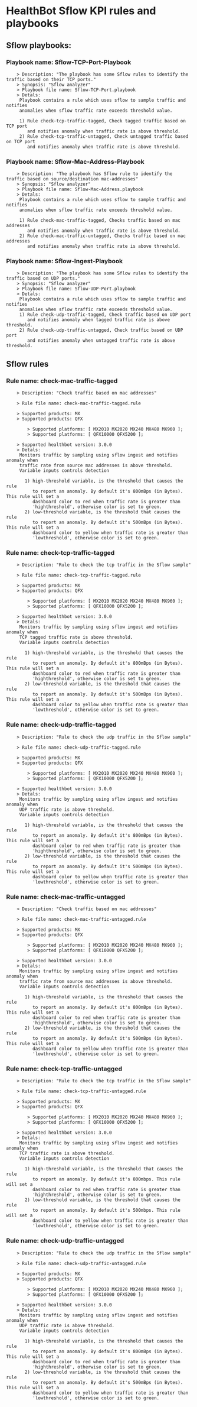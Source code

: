 # HealthBot Sflow KPI rules and playbooks

## Sflow playbooks:
### Playbook name: Sflow-TCP-Port-Playbook 
		> Description: "The playbook has some Sflow rules to identify the traffic based on their TCP ports."
		> Synopsis: "Sflow analyzer"
		> Playbook file name: Sflow-TCP-Port.playbook
		> Detals:
		 Playbook contains a rule which uses sflow to sample traffic and notifies
		 anomalies when sflow traffic rate exceeds threshold value.
		
		 1) Rule check-tcp-traffic-tagged, Check tagged traffic based on TCP port
		    and notifies anomaly when traffic rate is above threshold.
		 2) Rule check-tcp-traffic-untagged, Check untagged traffic based on TCP port
		    and notifies anomaly when traffic rate is above threshold.
### Playbook name: Sflow-Mac-Address-Playbook 
		> Description: "The playbook has Sflow rule to identify the traffic based on source/destination mac-addresses"
		> Synopsis: "Sflow analyzer"
		> Playbook file name: Sflow-Mac-Address.playbook
		> Detals:
		 Playbook contains a rule which uses sflow to sample traffic and notifies
		 anomalies when sflow traffic rate exceeds threshold value.
		
		 1) Rule check-mac-traffic-tagged, Checks traffic based on mac addresses
		    and notifies anomaly when traffic rate is above threshold.
		 2) Rule check-mac-traffic-untagged, Checks traffic based on mac addresses
		    and notifies anomaly when traffic rate is above threshold.
### Playbook name: Sflow-Ingest-Playbook 
		> Description: "The playbook has some Sflow rules to identify the traffic based on UDP ports."
		> Synopsis: "Sflow analyzer"
		> Playbook file name: Sflow-UDP-Port.playbook
		> Detals:
		 Playbook contains a rule which uses sflow to sample traffic and notifies
		 anomalies when sflow traffic rate exceeds threshold value.
		 1) Rule check-udp-traffic-tagged, Check traffic based on UDP port
		    and notifies anomaly when tagged traffic rate is above threshold.
		 2) Rule check-udp-traffic-untagged, Check traffic based on UDP port
		    and notifies anomaly when untagged traffic rate is above threshold.

## Sflow rules

### Rule name: check-mac-traffic-tagged 
		> Description: "Check traffic based on mac addresses"

		> Rule file name: check-mac-traffic-tagged.rule

		> Supported products: MX 
		> Supported products: QFX 

			> Supported platforms: [ MX2010 MX2020 MX240 MX480 MX960 ];
			> Supported platforms: [ QFX10000 QFX5200 ];

		> Supported healthbot version: 3.0.0
		> Detals:
		 Monitors traffic by sampling using sflow ingest and notifies anomaly when
		 traffic rate from source mac addresses is above threshold.
		 Variable inputs controls detection
		
		   1) high-threshold variable, is the threshold that causes the rule
		      to report an anomaly. By default it's 800mBps (in Bytes). This rule will set a
		      dashboard color to red when traffic rate is greater than
		      'highthreshold', otherwise color is set to green.
		   2) low-threshold variable, is the threshold that causes the rule
		      to report an anomaly. By default it's 500mBps (in Bytes). This rule will set a
		      dashboard color to yellow when traffic rate is greater than
		      'lowthreshold', otherwise color is set to green.
### Rule name: check-tcp-traffic-tagged 
		> Description: "Rule to check the tcp traffic in the Sflow sample"

		> Rule file name: check-tcp-traffic-tagged.rule

		> Supported products: MX 
		> Supported products: QFX 

			> Supported platforms: [ MX2010 MX2020 MX240 MX480 MX960 ];
			> Supported platforms: [ QFX10000 QFX5200 ];

		> Supported healthbot version: 3.0.0
		> Detals:
		 Monitors traffic by sampling using sflow ingest and notifies anomaly when
		 TCP tagged traffic rate is above threshold.
		 Variable inputs controls detection
		
		   1) high-threshold variable, is the threshold that causes the rule
		      to report an anomaly. By default it's 800mBps (in Bytes). This rule will set a
		      dashboard color to red when traffic rate is greater than
		      'highthreshold', otherwise color is set to green.
		   2) low-threshold variable, is the threshold that causes the rule
		      to report an anomaly. By default it's 500mBps (in Bytes). This rule will set a
		      dashboard color to yellow when traffic rate is greater than
		      'lowthreshold', otherwise color is set to green.
### Rule name: check-udp-traffic-tagged 
		> Description: "Rule to check the udp traffic in the Sflow sample"

		> Rule file name: check-udp-traffic-tagged.rule

		> Supported products: MX 
		> Supported products: QFX 

			> Supported platforms: [ MX2010 MX2020 MX240 MX480 MX960 ];
			> Supported platforms: [ QFX10000 QFX5200 ];

		> Supported healthbot version: 3.0.0
		> Detals:
		 Monitors traffic by sampling using sflow ingest and notifies anomaly when
		 UDP traffic rate is above threshold.
		 Variable inputs controls detection
		
		   1) high-threshold variable, is the threshold that causes the rule
		      to report an anomaly. By default it's 800mBps (in Bytes). This rule will set a
		      dashboard color to red when traffic rate is greater than
		      'highthreshold', otherwise color is set to green.
		   2) low-threshold variable, is the threshold that causes the rule
		      to report an anomaly. By default it's 500mBps (in Bytes). This rule will set a
		      dashboard color to yellow when traffic rate is greater than
		      'lowthreshold', otherwise color is set to green.
### Rule name: check-mac-traffic-untagged 
		> Description: "Check traffic based on mac addresses"

		> Rule file name: check-mac-traffic-untagged.rule

		> Supported products: MX 
		> Supported products: QFX 

			> Supported platforms: [ MX2010 MX2020 MX240 MX480 MX960 ];
			> Supported platforms: [ QFX10000 QFX5200 ];

		> Supported healthbot version: 3.0.0
		> Detals:
		 Monitors traffic by sampling using sflow ingest and notifies anomaly when
		 traffic rate from source mac addresses is above threshold.
		 Variable inputs controls detection
		
		   1) high-threshold variable, is the threshold that causes the rule
		      to report an anomaly. By default it's 800mBps (in Bytes). This rule will set a
		      dashboard color to red when traffic rate is greater than
		      'highthreshold', otherwise color is set to green.
		   2) low-threshold variable, is the threshold that causes the rule
		      to report an anomaly. By default it's 500mBps (in Bytes). This rule will set a
		      dashboard color to yellow when traffic rate is greater than
		      'lowthreshold', otherwise color is set to green.
### Rule name: check-tcp-traffic-untagged 
		> Description: "Rule to check the tcp traffic in the Sflow sample"

		> Rule file name: check-tcp-traffic-untagged.rule

		> Supported products: MX 
		> Supported products: QFX 

			> Supported platforms: [ MX2010 MX2020 MX240 MX480 MX960 ];
			> Supported platforms: [ QFX10000 QFX5200 ];

		> Supported healthbot version: 3.0.0
		> Detals:
		 Monitors traffic by sampling using sflow ingest and notifies anomaly when
		 TCP traffic rate is above threshold.
		 Variable inputs controls detection
		
		   1) high-threshold variable, is the threshold that causes the rule
		      to report an anomaly. By default it's 800mbps. This rule will set a
		      dashboard color to red when traffic rate is greater than
		      'highthreshold', otherwise color is set to green.
		   2) low-threshold variable, is the threshold that causes the rule
		      to report an anomaly. By default it's 500mbps. This rule will set a
		      dashboard color to yellow when traffic rate is greater than
		      'lowthreshold', otherwise color is set to green.
### Rule name: check-udp-traffic-untagged 
		> Description: "Rule to check the udp traffic in the Sflow sample"

		> Rule file name: check-udp-traffic-untagged.rule

		> Supported products: MX 
		> Supported products: QFX 

			> Supported platforms: [ MX2010 MX2020 MX240 MX480 MX960 ];
			> Supported platforms: [ QFX10000 QFX5200 ];

		> Supported healthbot version: 3.0.0
		> Detals:
		 Monitors traffic by sampling using sflow ingest and notifies anomaly when
		 UDP traffic rate is above threshold.
		 Variable inputs controls detection
		
		   1) high-threshold variable, is the threshold that causes the rule
		      to report an anomaly. By default it's 800mBps (in Bytes). This rule will set a
		      dashboard color to red when traffic rate is greater than
		      'highthreshold', otherwise color is set to green.
		   2) low-threshold variable, is the threshold that causes the rule
		      to report an anomaly. By default it's 500mBps (in Bytes). This rule will set a
		      dashboard color to yellow when traffic rate is greater than
		      'lowthreshold', otherwise color is set to green.
